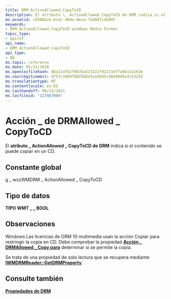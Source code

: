 ```yaml
---
title: DRM_ActionAllowed_CopyToCD
description: El atributo \_ ActionAllowed CopyToCD de DRM indica si el contenido se puede \_ copiar en un CD.
ms.assetid: c650bb2e-6cec-404a-8ece-7a5687cda99f
keywords:
- DRM_ActionAllowed_CopyToCD windows Media Format
topic_type:
- apiref
api_name:
- DRM_ActionAllowed_CopyToCD
api_type:
- NA
ms.topic: reference
ms.date: 05/31/2018
ms.openlocfilehash: 0ba214fb2f067ba523222f92211bf7a9412a1634
ms.sourcegitcommit: d75fc10b9f0825bbe5ce5045c90d4045e3c53243
ms.translationtype: MT
ms.contentlocale: es-ES
ms.lasthandoff: 09/13/2021
ms.locfileid: "127467094"
---
```

# <a name="drm_actionallowed_copytocd"></a>Acción \_ de DRMAllowed \_ CopyToCD

El **atributo \_ ActionAllowed \_ CopyToCD de DRM** indica si el contenido se puede copiar en un CD.

## <a name="global-constant"></a>Constante global

g \_ wszWMDRM \_ ActionAllowed \_ CopyToCD

## <a name="data-type"></a>Tipo de datos

**TIPO WMT \_ \_ BOOL**

## <a name="remarks"></a>Observaciones

Windows Las licencias de DRM 10 multimedia usan la acción Copiar para restringir la copia en CD. Debe comprobar la propiedad [**Acción \_ DRMAllowed \_ Copy para**](drm-actionallowed-copy.md) determinar si se permite la copia.

Se trata de una propiedad de solo lectura que se recupera mediante [**IWMDRMReader::GetDRMProperty**](/previous-versions/windows/desktop/api/Wmsdkidl/nf-wmsdkidl-iwmdrmreader-getdrmproperty).

## <a name="see-also"></a>Consulte también

<dl> <dt>

[**Propiedades de DRM**](drm-properties.md)
</dt> </dl>

 

 




